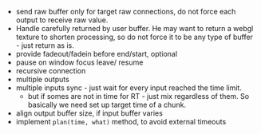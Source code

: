 * send raw buffer only for target raw connections, do not force each output to receive raw value.
* Handle carefully returned by user buffer. He may want to return a webgl texture to shorten processing, so do not force it to be any type of buffer - just return as is.
* provide fadeout/fadein before end/start, optional
* pause on window focus leave/ resume
* recursive connection
* multiple outputs
* multiple inputs sync - just wait for every input reached the time limit.
	* but if somes are not in time for RT - just mix regardless of them. So basically we need set up target time of a chunk.
* align output buffer size, if input buffer varies
* implement `plan(time, what)` method, to avoid external timeouts